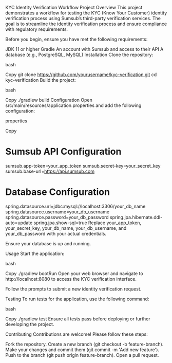 KYC Identity Verification Workflow
Project Overview
This project demonstrates a workflow for testing the KYC (Know Your Customer) identity verification process using Sumsub’s third-party verification services. The goal is to streamline the identity verification process and ensure compliance with regulatory requirements.

Before you begin, ensure you have met the following requirements:

JDK 11 or higher
Gradle
An account with Sumsub and access to their API
A database (e.g., PostgreSQL, MySQL)
Installation
Clone the repository:

bash

Copy
git clone https://github.com/yourusername/kyc-verification.git
cd kyc-verification
Build the project:

bash

Copy
./gradlew build
Configuration
Open src/main/resources/application.properties and add the following configuration:

properties

Copy
# Sumsub API Configuration
sumsub.app-token=your_app_token
sumsub.secret-key=your_secret_key
sumsub.base-url=https://api.sumsub.com

# Database Configuration
spring.datasource.url=jdbc:mysql://localhost:3306/your_db_name
spring.datasource.username=your_db_username
spring.datasource.password=your_db_password
spring.jpa.hibernate.ddl-auto=update
spring.jpa.show-sql=true
Replace your_app_token, your_secret_key, your_db_name, your_db_username, and your_db_password with your actual credentials.

Ensure your database is up and running.

Usage
Start the application:

bash

Copy
./gradlew bootRun
Open your web browser and navigate to http://localhost:8080 to access the KYC verification interface.

Follow the prompts to submit a new identity verification request.

Testing
To run tests for the application, use the following command:

bash

Copy
./gradlew test
Ensure all tests pass before deploying or further developing the project.

Contributing
Contributions are welcome! Please follow these steps:

Fork the repository.
Create a new branch (git checkout -b feature-branch).
Make your changes and commit them (git commit -m 'Add new feature').
Push to the branch (git push origin feature-branch).
Open a pull request.
